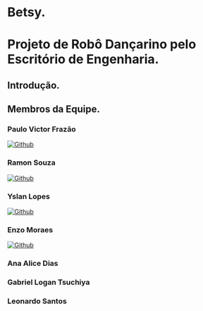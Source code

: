# Betsy.
# Projeto de Robô Dançarino pelo Escritório de Engenharia.

## Introdução.




## Membros da Equipe.
### Paulo Victor Frazão 
[![Github](https://img.shields.io/badge/GitHub-100000?style=for-the-badge&logo=github&logoColor=white)](https://github.com/Pvictorfrazao)

### Ramon Souza
[![Github](https://img.shields.io/badge/GitHub-100000?style=for-the-badge&logo=github&logoColor=white)](https://github.com/rznxxnt)

### Yslan Lopes
[![Github](https://img.shields.io/badge/GitHub-100000?style=for-the-badge&logo=github&logoColor=white)](https://github.com/yslanlopes12)

### Enzo Moraes 
[![Github](https://img.shields.io/badge/GitHub-100000?style=for-the-badge&logo=github&logoColor=white)](https://github.com/Enzo-V-S-Moraes)

### Ana Alice Dias

### Gabriel Logan Tsuchiya

### Leonardo Santos



